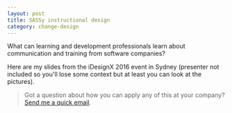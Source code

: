 ```yaml
---
layout: post
title: SASSy instructional design
category: change-design
---
```


What can learning and development professionals learn about communication and training from software companies?

Here are my slides from the iDesignX 2016 event in Sydney (presenter not included so you'll lose some context but at least you can look at the pictures).

<script async class="speakerdeck-embed" data-id="33555d46a3c6404b9cf47ba74373ec1a" data-ratio="1.33333333333333" src="//speakerdeck.com/assets/embed.js"></script>

> Got a question about how you can apply any of this at your company? [Send me a quick email](mailto:blair@rorani.com).
